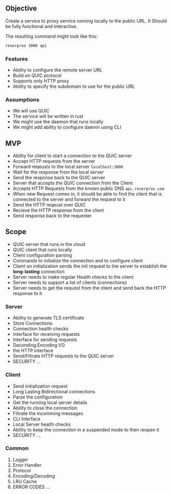 ## Objective

Create a service to proxy service running locally to the public URL.
It Should be fully functional and interactive.

The resulting command might look like this:

```bash
reverprox 3000 api
```

### Features

- Ability to configure the remote server URL
- Build on QUIC protocol
- Supports only HTTP proxy
- Ability to specify the subdomain to use for the public URL

### Assumptions

- We will use QUIC
- The service will be written in rust
- We might use the daemon that runs locally
- We might add ability to configure daemin using CLI

## MVP

- Ability for client to start a connection to the QUIC server
- Accept HTTP requests from the server
- Forward reqeusts to the local server `localhost:3000`
- Wait for the response from the local server
- Send the response back to the QUIC server
- Server that accepts the QUIC connection from the Client
- Accepts HTTP Requests from the known public DNS `api.reverprox.com`
- When new Request comes in, it should be able to find the client that is connected to the server and forward the request to it
- Send the HTTP reqeust over QUIC
- Recieve the HTTP response from the client
- Send response back to the requester

## Scope

- QUIC server that runs in the cloud
- QUIC client that runs locally
- Client configuration parsing
- Commands to initialize the connection and to configure client
- Client on initialization sends the init request to the server to establish the **long-lasting** connection
- Server needs to make regular Health checks to the client
- Server needs to support a list of clients (connections)
- Server needs to get the request from the client and send back the HTTP response to it

### Server

- Ability to generate TLS certificate
- Store Connections
- Connection health checks
- Interface for receiving requests
- Interface for sending requests
- Deconding.Encoding I/O
- the HTTP interface
- Send/Filtrate HTTP requests to the QUIC server
- SECURITY
  ...

### Client

- Send initialization request
- Long Lasting Bidirectional connections
- Parse the configuration
- Get the running local server details
- Ability to close the connection
- Filtrate the incomming messages
- CLI Interface
- Local Server health checks
- Ability to keep the connection in a suspended mode to then reopen it
- SECURITY
  ...

### Common

1. Logger
2. Error Handler
3. Protocol
4. Encoding/Decoding
5. LRU Cache
6. ERROR CODES
   ...
